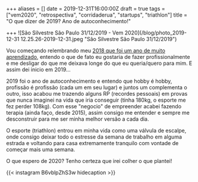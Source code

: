 +++
aliases = []
date = 2019-12-31T16:00:00Z
draft = true
tags = ["vem2020", "retrospectiva", "corridaderua", "startups", "triathlon"]
title = "O que dizer de 2019? Ano de autoconhecimento!"

+++
![São Silvestre São Paulo 31/12/2019 - Vem 2020](/blog/photo_2019-12-31 12.25.26-2019-12-31.jpeg "São Silvestre São Paulo 31/12/2019")

Vou começando relembrando meu [2018 que foi um ano de muito aprendizado](https://avelino.run/lifestyle/2018-12-28-meu-2018-foi-ano-de-muito-aprendizado/ "Meu 2018 foi ano de muito aprendizado"), entendo o que de fato eu gostaria de fazer profissionalmente e me desligar do que me deixava longe do que eu queria/quero para mim. E assim dei inicio em 2019...

2019 foi o ano de autoconhecimento e entendo que hobby é hobby, profissão é profissão (cada um em seu lugar) e juntos um complementa o outro, isso acabou me trazendo alguns RP (recordes pessoais) em provas que nunca imaginei na vida que iria conseguir (tinha 180kg, o esporte me fez perder 108kg). Com esse "negocio" de empreender acabei fazendo terapia (ainda faço, desde 2015), assim consigo me entender e sempre me desconstruir para me ser minha melhor versão a cada dia.

O esporte (triathlon) entrou em minha vida como uma válvula de escalpe, onde consigo deixar todo o estresse da semana de trabalho em alguma estrada e voltando para casa extremamente tranquilo com vontade de começar mais uma semana.

O que espero de 2020? Tenho certeza que irei colher o que plantei!

{{< instagram B6vblpZhS3w hidecaption >}}